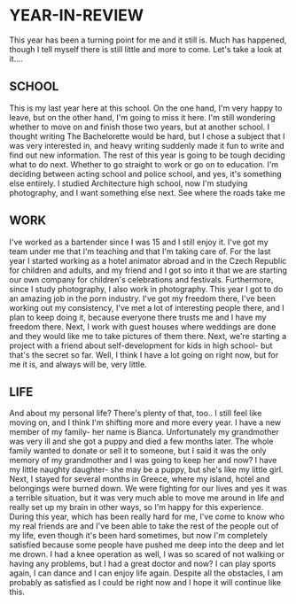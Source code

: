 # YEAR-IN-REVIEW
This year has been a turning point for me and it still is. Much has happened, though I tell myself there is still little and more to come. Let's take a look at it….

## SCHOOL
This is my last year here at this school. On the one hand, I'm very happy to leave, but on the other hand, I'm going to miss it here. I'm still wondering whether to move on and finish those two years, but at another school. I thought writing The Bachelorette would be hard, but I chose a subject that I was very interested in, and heavy writing suddenly made it fun to write and find out new information. The rest of this year is going to be tough deciding what to do next. Whether to go straight to work or go on to education. I'm deciding between acting school and police school, and yes, it's something else entirely. I studied Architecture high school, now I'm studying photography, and I want something else next. See where the roads take me

## WORK
I've worked as a bartender since I was 15 and I still enjoy it. I've got my team under me that I'm teaching and that I'm taking care of. For the last year I started working as a hotel animator abroad and in the Czech Republic for children and adults, and my friend and I got so into it that we are starting our own company for children's celebrations and festivals. Furthermore, since I study photography, I also work in photography. This year I got to do an amazing job in the porn industry. I've got my freedom there, I've been working out my consistency, I've met a lot of interesting people there, and I plan to keep doing it, because everyone there trusts me and I have my freedom there. Next, I work with guest houses where weddings are done and they would like me to take pictures of them there. Next, we're starting a project with a friend about self-development for kids in high school- but that's the secret so far. Well, I think I have a lot going on right now, but for me it is, and always will be, very little.

## LIFE
And about my personal life? There's plenty of that, too.. I still feel like moving on, and I think I'm shifting more and more every year. I have a new member of my family- her name is Bianca. Unfortunately my grandmother was very ill and she got a puppy and died a few months later. The whole family wanted to donate or sell it to someone, but I said it was the only memory of my grandmother and I was going to keep her and now? I have my little naughty daughter- she may be a puppy, but she's like my little girl. Next, I stayed for several months in Greece, where my island, hotel and belongings were burned down. We were fighting for our lives and yes it was a terrible situation, but it was very much able to move me around in life and really set up my brain in other ways, so I'm happy for this experience. During this year, which has been really hard for me, I've come to know who my real friends are and I've been able to take the rest of the people out of my life, even though it's been hard sometimes, but now I'm completely satisfied because some people have pushed me deep into the deep and let me drown. I had a knee operation as well, I was so scared of not walking or having any problems, but I had a great doctor and now? I can play sports again, I can dance and I can enjoy life again. Despite all the obstacles, I am probably as satisfied as I could be right now and I hope it will continue like this.
